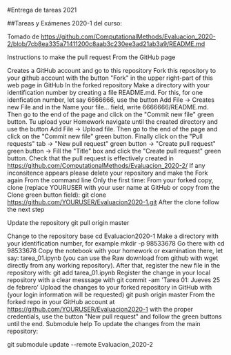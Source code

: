 #Entrega de tareas 2021


##Tareas y Exámenes 2020-1 del curso:

Tomado de  https://github.com/ComputationalMethods/Evaluacion_2020-2/blob/7cb8ea335a71411200c8aab3c230ee3ad21ab3a9/README.md


Instructions to make the pull request
From the GitHub page

Creates a GitHub account and go to this repository
Fork this repository to your github account with the button "Fork" in the upper right-part of this web page in GitHub
In the forked repository Make a directory with your identification number by creating a file README.md. For this, for one idenfication number, let say 6666666, use the button Add File → Creates new File and in the Name your file... field, write 6666666/README.md. Then go to the end of the page and click on the "Commit new file" green button.
Tu upload your Homework navigate until the created directory and use the button Add File → Upload file. Then go to the end of the page and click on the "Commit new file" green button.
Finally click on the "Pull requests" tab → "New pull request" green button → "Create pull request" green button → Fill the "Title" box and click the "Create pull request" green button.
Check that the pull request is effectively created in https://github.com/ComputationalMethods/Evaluacion_2020-2/
If any inconsitence appears please delete your repository and make the Fork again
From the command line
Only the first time: From your forked copy, clone (replace YOURUSER with your user name at GitHub or copy from the Clone green button field):
git clone https://github.com/YOURUSER/Evaluacion2020-1.git
After the clone follow the next step

Update the repository
git pull origin master

Change to the repository base
cd Evaluacion2020-1
Make a directory with your identification number, for example
mkdir -p 98533678
Go there with
cd 98533678
Copy the notebook with your homework or examination there, let say: tarea_01.ipynb (you can use the Raw download from github with wget directly from any working repository). After that, register the new file in the repository with:
git add tarea_01.ipynb
Register the change in your local repository with a clear messsage with
git commit -am 'Tarea 01: Jueves 25 de febrero'
Upload the changes to your forked repository in GitHub with (your login information will be requested)
git push origin master
From the forked repo in your GitHub account at https://github.com/YOURUSER/Evaluacion2020-1 with the proper credentials, use the button "New pull request" and follow the green buttons until the end.
Submodule help
To update the changes from the main repository:

git submodule update --remote Evaluacion_2020-2
